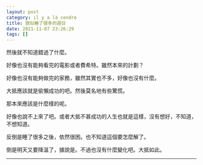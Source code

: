 ```yaml
---
layout: post
category: il y a là cendre
title: 貌似睡了很多的週日
date: 2021-11-07 23:26:29
tags: []
---
```


然後就不知道錯過了什麼。

好像也沒有能夠看完的電影或者費希特。雖然本來的計劃？

好像也沒有能夠做完的家務，雖然其實也不多，好像也沒有什麼。

大抵應該就是偷懶成功的吧。然後莫名地有些驚慌。

那本來應該是什麼樣的呢。

好像也說不上來了吧。或者大抵不甚成功的人生也就是這樣，沒有想好，不知道，不想知道。

反倒是睡了很多之後，依然很困。也不知道這個要怎麼解了。

倒是明天又要降溫了，據說是。不過也沒有什麼變化吧。大抵如此。


--------




